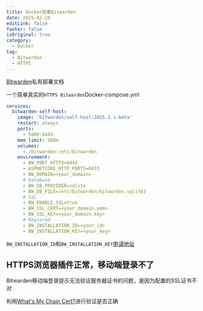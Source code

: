 ```yaml
---
title: Docker部署Bitwarden
date: 2025-02-20
editLink: false
footer: false
isOriginal: true
category:
  - Docker
tag:
  - Bitwarden
  - HTTPS
---
```


[Bitwarden](https://bitwarden.com/help/install-and-deploy-unified-beta/)私有部署文档

一个简单真实的`HTTPS Bitwarden`Docker-compose.yml

```yml
services:
  bitwarden-self-host:
    image: 'bitwarden/self-host:2025.2.1-beta'
    restart: always
    ports:
      - 5000:8443
    mem_limit: 500m
    volumes:
      - /bitwarden:/etc/bitwarden
    environment:
      - BW_PORT_HTTPS=8443
      - ASPNETCORE_HTTP_PORTS=8433
      - BW_DOMAIN=<your_domain>
      # Database
      - BW_DB_PROVIDER=sqlite
      - BW_DB_FILE=/etc/bitwarden/bitwarden.sqlite3
      # SSL
      - BW_ENABLE_SSL=true
      - BW_SSL_CERT=<your_domain.pem>
      - BW_SSL_KEY=<your_domain.key>
      # Reqiured
      - BW_INSTALLATION_ID=<your_id>
      - BW_INSTALLATION_KEY=<your_key>
```

`BW_INSTALLATION_ID`和`BW_INSTALLATION_KEY`[申请地址](https://bitwarden.com/host/)

## HTTPS浏览器插件正常，移动端登录不了

Bitwarden移动端登录提示无法验证服务器证书的问题，是因为配置的SSL证书不对

利用[What's My Chain Cert?](https://whatsmychaincert.com/)进行验证是否正确
